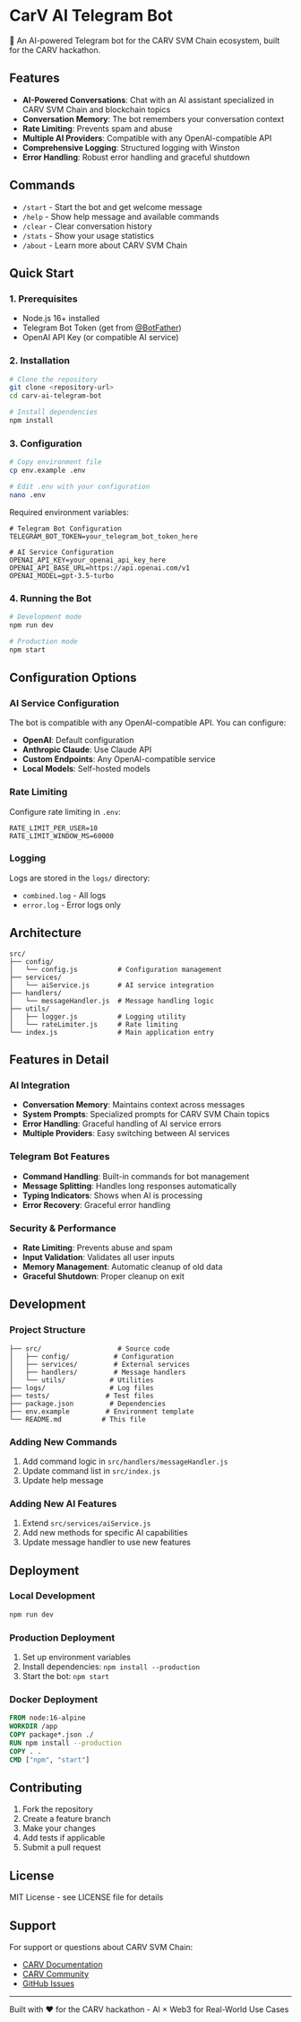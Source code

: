 # CarV AI Telegram Bot

🤖 An AI-powered Telegram bot for the CARV SVM Chain ecosystem, built for the CARV hackathon.

## Features

- **AI-Powered Conversations**: Chat with an AI assistant specialized in CARV SVM Chain and blockchain topics
- **Conversation Memory**: The bot remembers your conversation context
- **Rate Limiting**: Prevents spam and abuse
- **Multiple AI Providers**: Compatible with any OpenAI-compatible API
- **Comprehensive Logging**: Structured logging with Winston
- **Error Handling**: Robust error handling and graceful shutdown

## Commands

- `/start` - Start the bot and get welcome message
- `/help` - Show help message and available commands
- `/clear` - Clear conversation history
- `/stats` - Show your usage statistics
- `/about` - Learn more about CARV SVM Chain

## Quick Start

### 1. Prerequisites

- Node.js 16+ installed
- Telegram Bot Token (get from [@BotFather](https://t.me/botfather))
- OpenAI API Key (or compatible AI service)

### 2. Installation

```bash
# Clone the repository
git clone <repository-url>
cd carv-ai-telegram-bot

# Install dependencies
npm install
```

### 3. Configuration

```bash
# Copy environment file
cp env.example .env

# Edit .env with your configuration
nano .env
```

Required environment variables:

```env
# Telegram Bot Configuration
TELEGRAM_BOT_TOKEN=your_telegram_bot_token_here

# AI Service Configuration
OPENAI_API_KEY=your_openai_api_key_here
OPENAI_API_BASE_URL=https://api.openai.com/v1
OPENAI_MODEL=gpt-3.5-turbo
```

### 4. Running the Bot

```bash
# Development mode
npm run dev

# Production mode
npm start
```

## Configuration Options

### AI Service Configuration

The bot is compatible with any OpenAI-compatible API. You can configure:

- **OpenAI**: Default configuration
- **Anthropic Claude**: Use Claude API
- **Custom Endpoints**: Any OpenAI-compatible service
- **Local Models**: Self-hosted models

### Rate Limiting

Configure rate limiting in `.env`:

```env
RATE_LIMIT_PER_USER=10
RATE_LIMIT_WINDOW_MS=60000
```

### Logging

Logs are stored in the `logs/` directory:

- `combined.log` - All logs
- `error.log` - Error logs only

## Architecture

```
src/
├── config/
│   └── config.js          # Configuration management
├── services/
│   └── aiService.js       # AI service integration
├── handlers/
│   └── messageHandler.js  # Message handling logic
├── utils/
│   ├── logger.js          # Logging utility
│   └── rateLimiter.js     # Rate limiting
└── index.js               # Main application entry
```

## Features in Detail

### AI Integration

- **Conversation Memory**: Maintains context across messages
- **System Prompts**: Specialized prompts for CARV SVM Chain topics
- **Error Handling**: Graceful handling of AI service errors
- **Multiple Providers**: Easy switching between AI services

### Telegram Bot Features

- **Command Handling**: Built-in commands for bot management
- **Message Splitting**: Handles long responses automatically
- **Typing Indicators**: Shows when AI is processing
- **Error Recovery**: Graceful error handling

### Security & Performance

- **Rate Limiting**: Prevents abuse and spam
- **Input Validation**: Validates all user inputs
- **Memory Management**: Automatic cleanup of old data
- **Graceful Shutdown**: Proper cleanup on exit

## Development

### Project Structure

```
├── src/                   # Source code
│   ├── config/           # Configuration
│   ├── services/         # External services
│   ├── handlers/         # Message handlers
│   └── utils/           # Utilities
├── logs/                # Log files
├── tests/              # Test files
├── package.json         # Dependencies
├── env.example         # Environment template
└── README.md          # This file
```

### Adding New Commands

1. Add command logic in `src/handlers/messageHandler.js`
2. Update command list in `src/index.js`
3. Update help message

### Adding New AI Features

1. Extend `src/services/aiService.js`
2. Add new methods for specific AI capabilities
3. Update message handler to use new features

## Deployment

### Local Development

```bash
npm run dev
```

### Production Deployment

1. Set up environment variables
2. Install dependencies: `npm install --production`
3. Start the bot: `npm start`

### Docker Deployment

```dockerfile
FROM node:16-alpine
WORKDIR /app
COPY package*.json ./
RUN npm install --production
COPY . .
CMD ["npm", "start"]
```

## Contributing

1. Fork the repository
2. Create a feature branch
3. Make your changes
4. Add tests if applicable
5. Submit a pull request

## License

MIT License - see LICENSE file for details

## Support

For support or questions about CARV SVM Chain:

- [CARV Documentation](https://docs.carv.io)
- [CARV Community](https://t.me/carvcommunity)
- [GitHub Issues](https://github.com/your-repo/issues)

---

Built with ❤️ for the CARV hackathon - AI × Web3 for Real-World Use Cases 